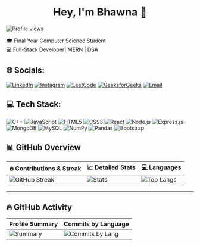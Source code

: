 <div align="center">

# Hey, I'm Bhawna 👋

</div>

<p align="left"> 
  <img src="https://komarev.com/ghpvc/?username=bhawnaa05&label=Profile%20views&color=0e75b6&style=flat" alt="Profile views" /> 
</p>


🎓 Final Year Computer Science Student  
💻 Full-Stack Developer| MERN | DSA

## 🌐 Socials:
[![LinkedIn](https://img.shields.io/badge/LinkedIn-0077B5?style=for-the-badge&logo=linkedin&logoColor=white)](https://www.linkedin.com/in/bhawna-bhandari-831854271/)
[![Instagram](https://img.shields.io/badge/Instagram-E4405F?style=for-the-badge&logo=instagram&logoColor=white)](https://www.instagram.com/bhawnaa.05)
[![LeetCode](https://img.shields.io/badge/LeetCode-FFA116?style=for-the-badge&logo=leetcode&logoColor=white)](https://leetcode.com/u/ln41XQqYSF/)
[![GeeksforGeeks](https://img.shields.io/badge/GeeksforGeeks-0F9D58?style=for-the-badge&logo=geeksforgeeks&logoColor=white)](https://www.geeksforgeeks.org/user/bhawnabhanxuzg/)
[![Email](https://img.shields.io/badge/Email-D14836?style=for-the-badge&logo=gmail&logoColor=white)](mailto:bhawnabhandari2004@gmail.com)

## 💻 Tech Stack:
![C++](https://img.shields.io/badge/C++-00599C?style=for-the-badge&logo=cplusplus&logoColor=white) 
![JavaScript](https://img.shields.io/badge/JavaScript-FFD700?style=for-the-badge&logo=javascript&logoColor=black) 
![HTML5](https://img.shields.io/badge/HTML5-E34F26?style=for-the-badge&logo=html5&logoColor=white) 
![CSS3](https://img.shields.io/badge/CSS3-1572B6?style=for-the-badge&logo=css3&logoColor=white) 
![React](https://img.shields.io/badge/React-20232A?style=for-the-badge&logo=react&logoColor=61DAFB) 
![Node.js](https://img.shields.io/badge/Node.js-339933?style=for-the-badge&logo=node.js&logoColor=white) 
![Express.js](https://img.shields.io/badge/Express.js-000000?style=for-the-badge&logo=express&logoColor=white) 
![MongoDB](https://img.shields.io/badge/MongoDB-4EA94B?style=for-the-badge&logo=mongodb&logoColor=white) 
![MySQL](https://img.shields.io/badge/MySQL-4479A1?style=for-the-badge&logo=mysql&logoColor=white) 
![NumPy](https://img.shields.io/badge/NumPy-013243?style=for-the-badge&logo=numpy&logoColor=white)
![Pandas](https://img.shields.io/badge/Pandas-150458?style=for-the-badge&logo=pandas&logoColor=white)
![Bootstrap](https://img.shields.io/badge/Bootstrap-7952B3?style=for-the-badge&logo=bootstrap&logoColor=white)

## 📊 GitHub Overview  
| 🔥 Contributions & Streak | 📈 Detailed Stats | 💻 Languages |
|---------------------------|-------------------|--------------|
| ![GitHub Streak](https://streak-stats.demolab.com/?user=bhawnaa05&theme=radical) | ![Stats](https://github-profile-summary-cards.vercel.app/api/cards/stats?username=bhawnaa05&theme=radical) | ![Top Langs](https://github-readme-stats.vercel.app/api/top-langs/?username=bhawnaa05&layout=compact&langs_count=10&theme=radical) |

---

## 🔥 GitHub Activity  
| Profile Summary | Commits by Language |
|-----------------|---------------------|
| ![Summary](https://github-profile-summary-cards.vercel.app/api/cards/profile-details?username=bhawnaa05&theme=radical) | ![Commits by Lang](https://github-profile-summary-cards.vercel.app/api/cards/most-commit-language?username=bhawnaa05&theme=radical) |


